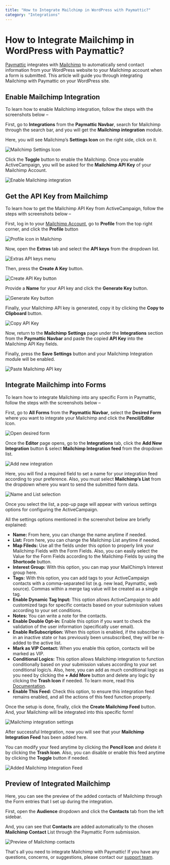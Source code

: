 ```yaml
---
title: "How to Integrate Mailchimp in WordPress with Paymattic?"
category: "Integrations"
---
```


# How to Integrate Mailchimp in WordPress with Paymattic?

[Paymattic](https://paymattic.com/) integrates with [Mailchimp](https://mailchimp.com/) to automatically send contact information from your WordPress website to your Mailchimp account when a form is submitted. This article will guide you through integrating Mailchimp with Paymattic on your WordPress site.

## Enable Mailchimp Integration 

To learn how to enable Mailchimp integration, follow the steps with the screenshots below – 

First, go to **Integrations** from the **Paymattic Navbar**, search for Mailchimp through the search bar, and you will get the **Mailchimp integration** module.

Here, you will see Mailchimp’s **Settings Icon** on the right side, click on it.

![Mailchimp Settings Icon](/images/integrations/how-to-integrate-mailchimp-in-wordpress-with-paymattic/Mailchimps-Settings-Icon-scaled.webp)

Click the **Toggle** button to enable the Mailchimp.
Once you enable ActiveCampaign, you will be asked for the **Mailchimp API Key** of your Mailchimp Account.

![Enable Mailchimp integration](/images/integrations/how-to-integrate-mailchimp-in-wordpress-with-paymattic/Enable-Mailchimp-integration-scaled.webp)

## Get the API Key from Mailchimp

To learn how to get the Mailchimp API Key from ActiveCampaign, follow the steps with screenshots below –

First, log in to your [Mailchimp Account](https://mailchimp.com/), go to **Profile** from the top right corner, and click the **Profile** button

![Profile icon in Mailchimp](/images/integrations/how-to-integrate-mailchimp-in-wordpress-with-paymattic/Profile-icon-scaled.webp)

Now, open the **Extras** tab and select the **API keys** from the dropdown list.

![Extras API keys menu](/images/integrations/how-to-integrate-mailchimp-in-wordpress-with-paymattic/Extras-API-kyes-scaled.webp)

Then, press the **Create A Key** button.

![Create API Key button](/images/integrations/how-to-integrate-mailchimp-in-wordpress-with-paymattic/Create-a-Key-button.webp)

Provide a **Name** for your API key and click the **Generate Key** button.

![Generate Key button](/images/integrations/how-to-integrate-mailchimp-in-wordpress-with-paymattic/Generate-Key-button.webp)

Finally, your Mailchimp API key is generated, copy it by clicking the **Copy to Clipboard** button.

![Copy API Key](/images/integrations/how-to-integrate-mailchimp-in-wordpress-with-paymattic/Copy-API-Key.webp)

Now, return to the **Mailchimp Settings** page under the **Integrations** section from the **Paymattic Navbar** and paste the copied **API Key** into the Mailchimp API Key fields.

Finally, press the **Save Settings** button and your Mailchimp Integration module will be enabled.

![Paste Mailchimp API key](/images/integrations/how-to-integrate-mailchimp-in-wordpress-with-paymattic/Paste-Mailchimp-API-key-scaled.webp)

## Integrate Mailchimp into Forms

To learn how to integrate Mailchimp into any specific Form in Paymattic, follow the steps with the screenshots below –

First, go to **All Forms** from the **Paymattic Navbar**, select the **Desired Form** where you want to integrate your Mailchimp and click the **Pencil/Editor** Icon. 

![Open desired form](/images/integrations/how-to-integrate-mailchimp-in-wordpress-with-paymattic/Open-desired-form-9-scaled.webp)

Once the **Editor** page opens, go to the **Integrations** tab, click the **Add New Integration** button & select **Mailchimp Integration feed** from the dropdown list.

![Add new integration](/images/integrations/how-to-integrate-mailchimp-in-wordpress-with-paymattic/Add-new-integration-dropdown-Mailchimp-scaled.webp)

Here, you will find a required field to set a name for your integration feed according to your preference.
Also, you must select **Mailchimp’s List** from the dropdown where you want to send the submitted form data. 

![Name and List selection](/images/integrations/how-to-integrate-mailchimp-in-wordpress-with-paymattic/Name-List-of-Add-new-mailchimp-feed-page.webp)

Once you select the list, a pop-up page will appear with various settings options for configuring the ActiveCampaign.

All the settings options mentioned in the screenshot below are briefly explained:

* **Name:** From here, you can change the name anytime if needed.
* **List:** From here, you can change the Mailchimp List anytime if needed.
* **Map Fileds:** Use all the fields under this option to properly link your Mailchimp Fields with the Form Fields. Also, you can easily select the Value for the Form Fields according to the Mailchimp Fields by using the **Shortcode** button.
* **Interest Group:** With this option, you can map your MailChimp’s Interest group here. 
* **Tags:** With this option, you can add tags to your ActiveCampaign contacts with a comma-separated list  (e.g. new lead, Paymattic, web source). Commas within a merge tag value will be created as a single tag.
* **Enable Dynamic Tag Input:** This option allows ActiveCampaign to add customized tags for specific contacts based on your submission values according to your set conditions.
* **Notes:** You can write a note for the contacts. 
* **Enable Double Opt-in:** Enable this option if you want to check the validation of the user information (specifically user email).
* **Enable ReSubscription:** When this option is enabled, if the subscriber is in an inactive state or has previously been unsubscribed, they will be re-added to the active list. 
* **Mark as VIP Contact:** When you enable this option, contacts will be marked as VIP.
* **Conditional Logics:** This option allows Mailchimp integration to function conditionally based on your submission values according to your set conditional logic/s. Also, here,  you can add as much conditional logic as you need by clicking the **+ Add More** button and delete any logic by clicking the **Trash Icon** if needed. To learn more, read this [Documentation](/how-to-use-conditional-logic-in-form-fields-with-paymattic). 
* **Enable This Feed:** Check this option, to ensure this integration feed remains enabled, and all the actions of this feed function properly.

Once the setup is done, finally, click the **Create Mailchimp Feed** button.
And, your Mailchimp will be integrated into this specific form!

![Mailchimp integration settings](/images/integrations/how-to-integrate-mailchimp-in-wordpress-with-paymattic/Add-New-Mailchimp-Integration-Feed-page.webp)

After successful Integration, now you will see that your **Mailchimp Integration Feed** has been added here.

You can modify your feed anytime by clicking the **Pencil Icon** and delete it by clicking the **Trash Icon**.
Also, you can disable or enable this feed anytime by clicking the **Toggle** button if needed.

![Added Mailchimp Integration Feed](/images/integrations/how-to-integrate-mailchimp-in-wordpress-with-paymattic/Added-Mailchimp-Integration-Feed-scaled.webp)

## Preview of Integrated Mailchimp

Here, you can see the preview of the added contacts of Mailchimp through the Form entries that I set up during the integration.

First, open the **Audience** dropdown and click the **Contacts** tab from the left sidebar.

And, you can see that **Contacts** are added automatically to the chosen **Mailchimp Contact** List through the Paymattic Form submission. 

![Preview of Mailchimp contacts](/images/integrations/how-to-integrate-mailchimp-in-wordpress-with-paymattic/Preview-of-Mailchimp-scaled.webp)

That's all you need to integrate Mailchimp with Paymattic! If you have any questions, concerns, or suggestions, please contact our [support team](https://wpmanageninja.com/support-tickets/?utm_source=wpmn&utm_medium=home&utm_campaign=site#/).